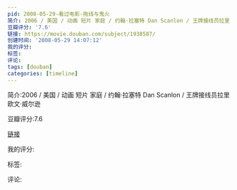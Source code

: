 ```yaml
---
pid: 2008-05-29-看过电影-拖线与鬼火
简介: 2006 / 美国 / 动画 短片 家庭 / 约翰·拉塞特 Dan Scanlon / 王牌接线员拉里 欧文·威尔逊
豆瓣评分: '7.6'
链接: https://movie.douban.com/subject/1938587/
创建时间: '2008-05-29 14:07:12'
我的评分:
标签:
评论:
tags: [douban]
categories: [timeline]
---
```

简介:2006 / 美国 / 动画 短片 家庭 / 约翰·拉塞特 Dan Scanlon / 王牌接线员拉里 欧文·威尔逊

豆瓣评分:7.6

[链接](https://movie.douban.com/subject/1938587/)

我的评分:

标签:

评论:

